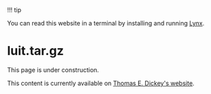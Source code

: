 !!! tip

You can read this website in a terminal by installing and running [Lynx](https://lynx.browser.org/).

# luit.tar.gz

This page is under construction.

This content is currently available on [Thomas E. Dickey's website](https://invisible-island.net/datafiles/release/luit.tar.gz).
